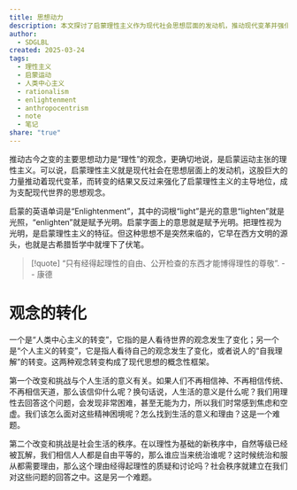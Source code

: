 ```yaml
---
title: 思想动力
description: 本文探讨了启蒙理性主义作为现代社会思想层面的发动机，推动现代变革并强化自身主导地位。文章还讨论了人类中心主义和个人主义的转变，以及这些转变带来的挑战。
author:
  - SDGLBL
created: 2025-03-24
tags:
  - 理性主义
  - 启蒙运动
  - 人类中心主义
  - rationalism
  - enlightenment
  - anthropocentrism
  - note
  - 笔记
share: "true"
---
```




推动古今之变的主要思想动力是“理性”的观念，更确切地说，是启蒙运动主张的理性主义。可以说，启蒙理性主义就是现代社会在思想层面上的发动机，这股巨大的力量推动着现代变革，而转变的结果又反过来强化了启蒙理性主义的主导地位，成为支配现代世界的思想观念。

启蒙的英语单词是“Enlightenment”，其中的词根“light”是光的意思“lighten”就是光照，“enlighten”就是赋予光明。启蒙字面上的意思就是赋予光明。把理性视为光明，是启蒙理性主义的特征。但这种思想不是突然来临的，它早在西方文明的源头，也就是古希腊哲学中就埋下了伏笔。


> [!quote]
> “只有经得起理性的自由、公开检查的东西才能博得理性的尊敬”. -- 康德


# 观念的转化

一个是“人类中心主义的转变”，它指的是人看待世界的观念发生了变化；另一个是“个人主义的转变”，它是指人看待自己的观念发生了变化，或者说人的“自我理解”的转变。这两种观念转变构成了现代思想的概念性框架。

第一个改变和挑战与个人生活的意义有关。如果人们不再相信神、不再相信传统、不再相信天道，那么该信仰什么呢？换句话说，人生活的意义是什么呢？我们用理性去回答这个问题，会发现非常困难，甚至无能为力，所以我们时常感到焦虑和空虚。我们该怎么面对这些精神困境呢？怎么找到生活的意义和理由？这是一个难题。

第二个改变和挑战是社会生活的秩序。在以理性为基础的新秩序中，自然等级已经被瓦解，我们相信人人都是自由平等的，那么谁应当来统治谁呢？这时候统治和服从都需要理由，那么这个理由经得起理性的质疑和讨论吗？社会秩序就建立在我们对这些问题的回答之中。这是另一个难题。







